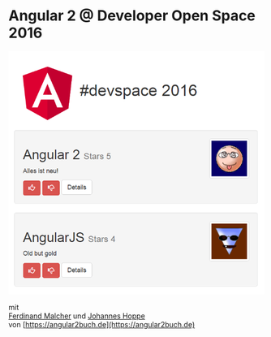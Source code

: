 # Angular 2 @ Developer Open Space 2016

![Screenshot](screenshot.png)

mit   
[Ferdinand Malcher](https://www.ferdinand-malcher.de) und [Johannes Hoppe](https://haushoppe-its.de)  
von [https://angular2buch.de](https://angular2buch.de)
